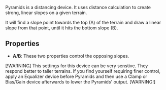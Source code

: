 Pyramids is a distancing device. It uses distance calculation to create strong, linear slopes on a given terrain.

It will find a slope point towards the top (A) of the terrain and draw a linear slope from that point, until it hits the bottom slope (B).

## Properties
- **A/B**: These two properties control the opposing slopes.

[!WARNING]
This settings for this device can be very senstive. They respond better to taller terrains. If you find yourself requiring finer control, apply an Equalizer device before Pyramids and then use a Clamp or Bias/Gain device afterwards to lower the Pyramids' output.
[WARNING!]